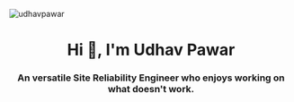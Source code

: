 
<p align="left"> <img src="https://komarev.com/ghpvc/?username=udhavpawar&color=blue" alt="udhavpawar" /> </p> 

<h1 align="center">Hi 👋, I'm Udhav Pawar</h1>
<h3 align="center">An versatile Site Reliability Engineer who enjoys working on what doesn't work.</h3>

